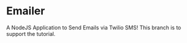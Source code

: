# Emailer
A NodeJS Application to Send Emails via Twilio SMS!
This branch is to support the tutorial.
